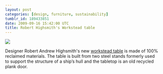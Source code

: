 ```yaml
---
layout: post
categories: [design, furniture, sustainability]
tumblr_id: 189433851  
date: 2009-09-16 15:42:00 UTC
title: Robert Highsmith's Workstead table
---
```


[![](http://farm6.static.flickr.com/5090/5383267626_d2cc6ae3ac_z.jpg)](http://www.designspongeonline.com/2009/09/workstead.html)

Designer Robert Andrew Highsmith's new [workstead table](http://www.workstead.com/TEMPLATES/Exciting%20Machinery_Table_1.dwt) is made of 100% reclaimed materials. The table is built from two steel stands formerly used to support the structure of a ship’s hull and the tabletop is an old recycled plank door.
